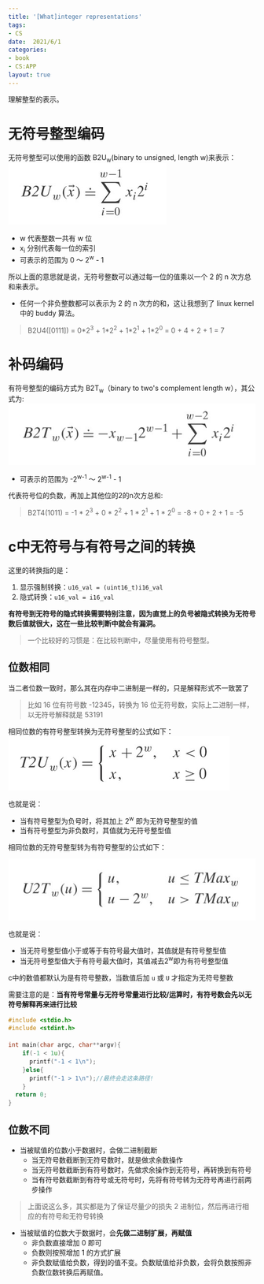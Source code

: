 ```yaml
---
title: '[What]integer representations'
tags: 
- CS
date:  2021/6/1
categories: 
- book
- CS:APP
layout: true
---
```


理解整型的表示。

<!--more-->

# 无符号整型编码
无符号整型可以使用的函数 B2U<sub>w</sub>(binary to unsigned, length w)来表示：
![](./pic/b2uw_equation.jpg)

- w 代表整数一共有 w 位
- x<sub>i</sub> 分别代表每一位的索引
- 可表示的范围为 0 ～ 2<sup>w</sup> - 1

所以上面的意思就是说，无符号整数可以通过每一位的值乘以一个 2 的 n 次方总和来表示。
- 任何一个非负整数都可以表示为 2 的 n 次方的和，这让我想到了 linux kernel 中的 buddy 算法。
> B2U4([0111]) = 0\*2<sup>3</sup> + 1\*2<sup>2</sup> + 1\*2<sup>1</sup> + 1\*2<sup>0</sup> = 0 + 4 + 2 + 1 = 7

# 补码编码
有符号整型的编码方式为 B2T<sub>w</sub>（binary to two's complement length w），其公式为:
![](./pic/b2tw_equation.jpg)

- 可表示的范围为 -2<sup>w-1</sup> ～ 2<sup>w-1</sup> - 1

代表符号位的负数，再加上其他位的2的n次方总和:
> B2T4(1011) = -1 * 2<sup>3</sup> + 0 * 2<sup>2</sup> + 1 * 2<sup>1</sup> + 1 * 2<sup>0</sup> = -8 + 0 + 2 + 1 = -5 

# c中无符号与有符号之间的转换
这里的转换指的是：
1. 显示强制转换：`u16_val = (uint16_t)i16_val`
2. 隐式转换：`u16_val = i16_val`

**有符号到无符号的隐式转换需要特别注意，因为直觉上的负号被隐式转换为无符号数后值就很大，这在一些比较判断中就会有漏洞。**
> 一个比较好的习惯是：在比较判断中，尽量使用有符号整型。

## 位数相同
当二者位数一致时，那么其在内存中二进制是一样的，只是解释形式不一致罢了
> 比如 16 位有符号数 -12345，转换为 16 位无符号数，实际上二进制一样，以无符号解释就是 53191

相同位数的有符号整型转换为无符号整型的公式如下：
![](./pic/t2uw_equation.jpg)

也就是说：
- 当有符号整型为负号时，将其加上 2<sup>w</sup> 即为无符号整型的值
- 当有符号整型为非负数时，其值就为无符号整型值

相同位数的无符号整型转为有符号整型的公式如下：

![](./pic/u2tw_equation.jpg)

也就是说：

- 当无符号整型值小于或等于有符号最大值时，其值就是有符号整型值
- 当无符号整型值大于有符号最大值时，其值减去2<sup>w</sup>即为有符号整型值

c中的数值都默认为是有符号整数，当数值后加 `u` 或 `U` 才指定为无符号整数

需要注意的是：**当有符号常量与无符号常量进行比较/运算时，有符号数会先以无符号解释再来进行比较**
``` c
#include <stdio.h>
#include <stdint.h>

int main(char argc, char**argv){
    if(-1 < 1u){
      printf("-1 < 1\n");
    }else{
      printf("-1 > 1\n");//最终会走这条路径!
    }
  return 0;
}
```
## 位数不同
- 当被赋值的位数小于数据时，会做二进制截断
  + 当无符号数截断到无符号数时，就是做求余数操作
  + 当无符号数截断到有符号数时，先做求余操作到无符号，再转换到有符号
  + 当有符号数截断到有符号或无符号时，先将有符号转为无符号再进行前两步操作
> 上面说这么多，其实都是为了保证尽量少的损失 2 进制位，然后再进行相应的有符号和无符号转换

- 当被赋值的位数大于数据时，会**先做二进制扩展，再赋值**
  + 非负数直接增加 0 即可
  + 负数则按照增加 1 的方式扩展
  + 非负数赋值给负数，得到的值不变。负数赋值给非负数，会将负数按照非负数位数转换后再赋值。